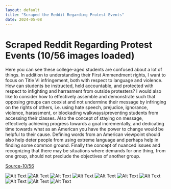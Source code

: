```yaml
---
layout: default
title: "Scraped the Reddit Regarding Protest Events"
date: 2024-05-08
---
```


# Scraped Reddit Regarding Protest Events (10/56 images loaded)

Here you can see these college-aged students are confused about a lot of things. In addition to understanding their First Ammendment rights, 
I want to focus on Title VI infringement,
both with respect to language and violence. How can students be instructed, held accountable, and protected with respect to 
infighting and harrasment from outside protesters?
I would also like to consider how to effectively assemble and demonstrate such that opposing groups can coexist and not undermine their message by 
infringing on the rights of others, i.e. using hate speech, prejudice, ignorance, violence, harassment, or blockading 
walkways/preventing students from accessing their classes. Also the concept of staying on message, 
effectively achieving progress towards a goal incrementally, and dedicating time towards what as an 
American you have the power to change would be helpful to their cause. Defining words from an American viewpoint should also help deter people from using extreme language and 
perhaps help in finding some common ground. Finally the concept of nuanced issues and recognizing that there may be situations where demands for one thing, 
from one group, should not preclude the objectives of another group.

[Source-10/56](https://www.reddit.com/r/ucla/comments/1ck66g9/disc_how_do_you_expect_jews_to_act_on_campus/)

<div class="image-column">
    <img src="/images/2024-05-08/growing-up-23.png" alt="Alt Text">
    <img src="/images/2024-05-08/DatElNino.png" alt="Alt Text">
    <img src="/images/2024-05-08/sainagh.png" alt="Alt Text">
    <img src="/images/2024-05-08/gyarifan6.png" alt="Alt Text">
    <img src="/images/2024-05-08/HolstsGholsts.png" alt="Alt Text">
    <img src="/images/2024-05-08/JustiniR.png" alt="Alt Text">
    <img src="/images/2024-05-08/samlet.png" alt="Alt Text">
    <img src="/images/2024-05-08/greens3.png" alt="Alt Text">
    <img src="/images/2024-05-08/green3_2.png" alt="Alt Text">
    <img src="/images/2024-05-08/green3_3.png" alt="Alt Text">
</div>
